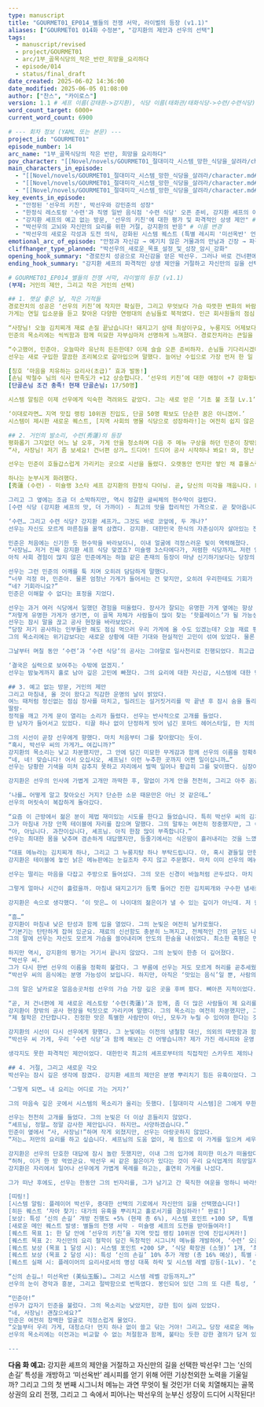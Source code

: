 ```yaml
---
type: manuscript
title: "GOURMET01_EP014_별들의 전쟁 서막, 라이벌의 등장 (v1.1)"
aliases: ["GOURMET01 014화 수정본", "강지환의 제안과 선우의 선택"]
tags:
  - manuscript/revised
  - project/GOURMET01
  - arc/1부_골목식당의_작은_반란_희망을_요리하다
  - episode/014
  - status/final_draft
date_created: 2025-06-02 14:36:00
date_modified: 2025-06-05 01:08:00
author: ["찬스", "카이로스"]
version: 1.1 # 셰프 이름(강태환->강지환), 식당 이름(태화관/태화식당->수련/수련식당) 변경, 레시피 이름(미선옥반) 유지
word_count_target: 6000+
current_word_count: 6900

# --- 회차 정보 (YAML 또는 본문) ---
project_id: "GOURMET01"
episode_number: 14
arc_name: "1부_골목식당의 작은 반란, 희망을 요리하다"
pov_character: "[[Novel/novels/GOURMET01_절대미각_시스템_망한_식당을_살려라/character.md#박선우]]"
main_characters_in_episode:
  - "[[Novel/novels/GOURMET01_절대미각_시스템_망한_식당을_살려라/character.md#박선우]]"
  - "[[Novel/novels/GOURMET01_절대미각_시스템_망한_식당을_살려라/character.md#강민준]]"
  - "[[Novel/novels/GOURMET01_절대미각_시스템_망한_식당을_살려라/character.md#강지환 셰프]]" # 이름 변경
key_events_in_episode:
  - "안정된 '선우의 키친', 박선우와 강민준의 성장"
  - "한정식 레스토랑 '수련'과 직영 일반 음식점 '수련 식당' 오픈 준비, 강지환 셰프의 이름이 알려지며 긴장감 고조" # 이름 변경
  - "강지환 셰프의 예고 없는 방문, '선우의 키친'에 대한 평가 및 파격적인 상생 제안" # 이름 변경
  - "박선우의 고뇌와 자신만의 요리를 위한 거절, 강지환의 반응" # 이름 변경
  - "박선우의 새로운 각성과 도전 의식, 강화된 시스템 퀘스트 (특별 레시피 '미선옥반' 언급)"
emotional_arc_of_episode: "안정과 자신감 → 예기치 않은 거물과의 만남과 긴장 → 파격적 제안과 내적 갈등 → 단호한 선택과 새로운 투지"
cliffhanger_type_planned: "박선우의_새로운_목표_설정_및_성장_암시_강화"
opening_hook_summary: "경로잔치 성공으로 자신감을 얻은 박선우. 그러나 바로 건너편에 미슐랭 스타 셰프 강지환의 레스토랑 '수련'과 그의 철학이 담긴 '수련 식당'이 들어선다는 소식이 전해지며 새로운 국면을 맞이한다." # 이름 변경
ending_hook_summary: "강지환 셰프의 파격적인 상생 제안을 거절하고 자신만의 길을 선택한 박선우. 그의 결단은 새로운 도전 의식을 불태우고, 시스템은 더욱 강력한 퀘스트를 제시하며 그의 성장을 예고한다. '신의 손길' 특성 개방과 특별 레시피 '미선옥반' 획득의 실마리가 더욱 선명해진다." # 이름 변경

# GOURMET01_EP014_별들의 전쟁 서막, 라이벌의 등장 (v1.1)
(부제: 거인의 제안, 그리고 작은 거인의 선택)

## 1. 햇살 좋은 날, 작은 기적들
경로잔치의 성공은 ‘선우의 키친’에 작지만 확실한, 그리고 무엇보다 가슴 따뜻한 변화의 바람을 불어넣었다.
가게는 연일 입소문을 듣고 찾아온 다양한 연령대의 손님들로 북적였다. 인근 회사원들의 점심 식사 장소로, 주말에는 가족 단위 손님들의 외식 공간으로 자리매김하기 시작했다. 박선우의 얼굴에는 고된 노동의 피로감 대신, 손님들의 만족스러운 표정에서 피어나는 자신감과 생기가 넘실거렸다. 강민준 역시 이제 제법 능숙한 솜씨로 홀과 주방을 오가며 선우의 든든한 오른팔 역할을 톡톡히 해내고 있었다. 그의 움직임 하나하나에는 이전의 어설픔 대신 책임감과 열정이 묻어났다.

“사장님! 오늘 김치찌개 재료 손질 끝났습니다! 돼지고기 상태 최상이구요, 누룽지도 어제보다 더 바삭하게 잘 볶아졌어요!”
민준의 목소리에는 씩씩함과 함께 미묘한 자부심마저 선명하게 느껴졌다. 경로잔치라는 큰일을 함께 치러낸 후, 그는 더 이상 시급을 받고 일하는 단순한 아르바이트생이 아니었다. 선우의 요리를 가장 가까이에서 지켜보고, 그 안에 담긴 열정과 진심을 누구보다 잘 이해하는 첫 번째 동료이자, 존경심을 품은 제자가 되어가고 있었다. 선우 역시 그런 민준의 성장이 대견하면서도 한편으로는 어깨가 조금 더 무거워지는 것을 느꼈다.

“수고했어, 민준아. 오늘따라 유난히 든든한데? 이제 슬슬 오픈 준비하자. 손님들 기다리시겠다.”
선우는 새로 구입한 깔끔한 조리복으로 갈아입으며 말했다. 늘어난 수입으로 가장 먼저 한 일 중 하나가 바로 식재료의 질을 한 단계, 아니 두 단계는 높인 것이었다. 돼지고기는 마장동에서 직접 공수해온 국내산 암퇘지 생고기를, 김치는 시장 골목 끝자락에서 삼십 년 넘게 반찬가게를 운영해 온 할머니에게 특별히 부탁해 담근 깊은 맛의 숙성 김치를 사용했다. 쌀 또한 강화도에서 계약 재배한 특등급으로 바꾸었다. 작은 차이가 만들어내는 맛의 격차는 생각보다 컸다. 덕분에 김치찌개의 맛은 한층 더 깊고 풍부해졌고, 누룽지탕의 구수함은 비교할 수 없을 정도였다. 손님들의 칭찬과 재방문은 당연한 결과였다.

[칭호 ‘마음을 치유하는 요리사(초급)’ 효과 발동!]
[손님 박철수 님의 식사 만족도가 +12 상승합니다. ‘선우의 키친’에 대한 애정이 +7 강화됩니다.]
[단골손님 조건 충족! 현재 단골손님: 17/50명]

시스템 알림은 이제 선우에게 익숙한 격려와도 같았다. 그는 새로 얻은 ‘기초 불 조절 Lv.1’ 스킬을 거의 매 순간 활용하며 요리의 완성도를 극한까지 끌어올리려 노력했다. 예를 들어, 김치찌개를 끓일 때 처음에는 센 불로 빠르게 볶아 돼지고기의 육즙을 가두고, 김치의 신맛을 날린 후에는 은근한 불로 줄여 깊은 맛이 우러나도록 조절했다. 미세한 불의 강약 조절만으로도 음식의 풍미가 얼마나 드라마틱하게 달라질 수 있는지 깨닫는 매일매일이 그에게는 신선한 배움과 성장의 연속이었다.

‘이대로라면… 지역 맛집 랭킹 10위권 진입도, 단골 50명 확보도 단순한 꿈은 아니겠어.’
시스템이 제시한 새로운 퀘스트, [지역 사회의 명물 식당으로 성장하라!]는 여전히 쉽지 않은 목표였지만, 선우는 더 이상 조바심 내지 않고 묵묵히 한 걸음씩 나아가기로 했다. 그의 요리에는 이제 단순한 맛을 넘어, 사람들의 지친 마음을 어루만지는 따뜻한 온기와 정성이 담겨 있었으니까. 그것이 바로 ‘마음을 치유하는 요리사’라는 칭호의 의미일 터였다.

## 2. 거인의 발소리, 수련(秀蓮)의 등장
평화롭기 그지없던 어느 날 오후, 가게 안을 청소하며 다음 주 메뉴 구상을 하던 민준이 창밖을 멍하니 바라보다 말고 갑자기 돌고래 소리에 가까운 외침을 터뜨렸다.
“사, 사장님! 저기 좀 보세요! 건너편 상가… 드디어! 드디어 공사 시작하나 봐요! 와, 장난 아닌데요?”

선우는 민준이 호들갑스럽게 가리키는 곳으로 시선을 돌렸다. 오랫동안 먼지만 쌓인 채 흉물스럽게 방치되어 있던, ‘선우의 키친’ 바로 건너편의 3층짜리 대형 상가 건물이었다. 몇 달 전부터 재개발 소문만 무성하더니, 며칠 전부터 뭔가 부산스러운 움직임이 포착되더니만, 오늘부터 본격적으로 내부 철거 작업이 시작된 모양이었다. 귀를 찢을 듯한 드릴 소리와 육중한 해머 소리가 골목을 가득 메웠고, 안전모를 쓴 인부들이 분주하게 움직였다. 그리고 잠시 후, 건물 외벽에는 그 크기만으로도 주변을 압도하는 거대한 현수막 두 개가 나란히 내걸리고 있었다.

하나는 눈부시게 화려했다.
[秀蓮 (수련) - 미슐랭 3스타 셰프 강지환의 한정식 다이닝. 곧, 당신의 미각을 깨웁니다. Beyond Taste, It's an Art.]

그리고 그 옆에는 조금 더 소박하지만, 역시 정갈한 글씨체의 현수막이 걸렸다.
[수련 식당 (강지환 셰프의 맛, 더 가까이) - 최고의 맛을 합리적인 가격으로. 곧 찾아옵니다.]

‘수련… 그리고 수련 식당? 강지환 셰프가… 그것도 바로 코앞에, 두 개나?’
선우는 자신도 모르게 마른침을 꿀꺽 삼켰다. 강지환. 대한민국 한식의 자존심이자 살아있는 전설로 불리는 인물. 그의 이름을 모르는 요리사는 없었다. 그런 그가, 왜 하필 이 허름한 골목, 자신의 가게 바로 건너편에 최고급 레스토랑과 함께 대중 식당까지 동시에 연다는 말인가.

민준은 처음에는 신기한 듯 현수막을 바라보더니, 이내 얼굴에 걱정스러운 빛이 역력해졌다.
“사장님… 저거 진짜 강지환 셰프 식당 맞겠죠? 미슐랭 3스타에다가, 저렴한 식당까지… 저런 엄청난 가게들이 바로 앞에 생기면… 우리 가게 괜찮을까요? 손님들 다 저쪽으로 가버리는 거 아니에요?”
아직 사회 경험이 많지 않은 민준에게는 하늘 같은 존재의 등장이 마냥 신기하기보다는 당장의 생존에 대한 위협으로 다가온 것이다. 그의 목소리에는 불안감이 가득했다.

선우는 그런 민준의 어깨를 툭 치며 오히려 담담하게 말했다.
“너무 걱정 마, 민준아. 물론 엄청난 가게가 들어서는 건 맞지만, 오히려 우리한테도 기회가 될 수 있어.”
“네? 기회라니요?”
민준은 이해할 수 없다는 표정을 지었다.

선우는 과거 여러 식당에서 일했던 경험을 떠올렸다. 장사가 잘되는 유명한 가게 옆에는 항상 낙수효과를 노리는 작은 가게들이 함께 번성하곤 했다.
“저렇게 유명한 가게가 생기면, 이 골목 자체가 사람들이 많이 찾는 ‘핫플레이스’가 될 가능성이 커. 물론 ‘수련’이나 ‘수련 식당’을 찾아오는 손님들이 우리 가게에 바로 들어오진 않겠지. 하지만 유동인구가 늘어나면, 자연스럽게 우리 가게를 궁금해하는 사람들도 생길 수 있다는 거야. 그리고….”
선우는 잠시 말을 끊고 공사 현장을 바라보았다.
“당장 저기 공사하는 인부들만 해도 점심 먹으러 우리 가게에 올 수도 있겠는데? 오늘 재료 평소보다 좀 더 넉넉하게 준비해야 할지도 모르겠다.”
그의 목소리에는 위기감보다는 새로운 상황에 대한 기대와 현실적인 고민이 섞여 있었다. 물론 마음 한구석에는 강지환이라는 이름이 주는 압박감이 존재했지만, 그는 쉽게 좌절하는 성격이 아니었다. 오히려 이런 상황을 어떻게 활용할지 빠르게 머리를 굴리고 있었다.

그날부터 며칠 동안 ‘수련’과 ‘수련 식당’의 공사는 그야말로 일사천리로 진행되었다. 최고급 대리석과 통유리, 고풍스러운 목재가 어우러진 외관은 하루가 다르게 위용을 갖춰갔고, 언뜻 보이는 내부 역시 최고급 자재와 눈이 휘둥그레질 만큼 세련되고 화려한 디자인으로 꾸며지고 있었다. 밤낮없이 이어지는 공사 소음과 분진은 골목 전체를 뒤덮었고, 선우는 예상대로 늘어난 공사 인부 손님들 덕분에 눈코 뜰 새 없이 바쁜 하루를 보내면서도, 마음 한구석의 긴장감은 떨쳐낼 수 없었다.

‘결국은 실력으로 보여주는 수밖에 없겠지.’
선우는 밤늦게까지 홀로 남아 깊은 고민에 빠졌다. 그의 요리에 대한 자신감, 시스템에 대한 믿음은 여전했지만, 강지환이라는 거대한 이름 앞에서 그의 존재감은 한없이 작게만 느껴졌다.

## 3. 예고 없는 방문, 거인의 제안
그리고 마침내, 올 것이 왔다고 직감한 운명의 날이 밝았다.
여느 때처럼 정신없는 점심 장사를 마치고, 밀려드는 설거짓거리를 막 끝낸 후 잠시 숨을 돌리던 나른한 오후. 창밖으로는 따스한 햇살이 쏟아지고, 가게 안에는 잔잔한 음악만이 흐르고 있었다.
딸랑-
정적을 깨고 가게 문이 열리는 소리가 들렸다. 선우는 반사적으로 고개를 들었다.
한 남자가 들어서고 있었다. 티끌 하나 없이 단정하게 빗어 넘긴 포마드 헤어스타일, 한 치의 오차도 없이 몸에 딱 떨어지는 최고급 검은색 셰프복. 그리고 온몸에서 자연스럽게 뿜어져 나오는, 감히 범접할 수 없는 날카로운 카리스마와 묵직한 아우라. 강지환 셰프였다. 사진으로만 보던 그 모습 그대로였다. 아니, 사진보다 훨씬 더 강렬한 존재감을 발산하고 있었다.

그의 시선이 곧장 선우에게 향했다. 마치 처음부터 그를 찾아왔다는 듯이.
“혹시, 박선우 씨의 가게가… 여깁니까?”
강지환의 목소리는 낮고 차분했지만, 그 안에 담긴 미묘한 무게감과 함께 선우의 이름을 정확히 부르는 것에서 어떤 의도가 느껴졌다. 말투는 정중했으나, 그의 눈빛은 무언가를 탐색하듯 예리했다.
“네, 네! 맞습니다! 어서 오십시오, 셰프님! 이런 누추한 곳까지 어쩐 일이십니까…”
선우는 당황한 기색을 미처 감추지 못하고 자리에서 벌떡 일어나 황급히 그를 맞이했다. 심장이 제멋대로 쿵쾅거리기 시작했다. 주방 한쪽에서 식재료를 정리하던 민준 역시 귀신이라도 본 듯 얼어붙은 채 제자리에 서서 눈만 끔뻑이고 있었다.

강지환은 선우의 인사에 가볍게 고개만 까딱한 후, 말없이 가게 안을 천천히, 그리고 아주 꼼꼼하게 둘러보았다. 그의 예리한 시선이 낡았지만 정갈하게 닦인 테이블, 창가에 놓인 소박한 다육이 화분, 그리고 벽 한쪽에 손님들이 남기고 간 감사와 칭찬의 메시지가 담긴 포스트잇 하나하나에 차례로 머물렀다. 그러면서도 그의 주된 관심은 선우에게서 떠나지 않는 듯했다. 그의 무표정한 얼굴에서는 어떤 감정도 읽을 수 없었기에, 선우는 더욱더 속이 타들어 가는 것 같았다.

‘나를… 어떻게 알고 찾아오신 거지? 단순한 소문 때문만은 아닌 것 같은데…’
선우의 머릿속이 복잡하게 돌아갔다.

“요즘 이 근방에서 젊은 분이 제법 재미있는 시도를 한다고 들었습니다. 특히 박선우 씨의 김치찌개와 누룽지탕에 대한 이야기가 심심찮게 들려오더군요.”
그가 마침내 가장 안쪽 테이블에 자리를 잡으며 말했다. 그의 말투는 여전히 정중했지만, 그 속에는 평가자의 냉철함과 함께, 무언가를 확인하려는 듯한 날카로움이 숨겨져 있었다.
“아, 아닙니다. 과찬이십니다, 셰프님. 아직 한참 많이 부족합니다.”
선우는 최대한 몸을 낮추며 겸손하게 대답했지만, 등줄기에서는 식은땀이 흘러내리는 것을 느꼈다. 그의 심장은 여전히 미친 듯이 요동치고 있었다.

“대표 메뉴라는 김치찌개 하나, 그리고 그 누룽지탕 하나 부탁드립니다. 아, 혹시 곁들일 만한 계란말이도 있다면 함께 내주시겠습니까.”
강지환은 테이블에 놓인 낡은 메뉴판에는 눈길조차 주지 않고 주문했다. 마치 이미 선우의 메뉴를 꿰고 있다는 듯한, 자신감 넘치는 태도였다.

선우는 떨리는 마음을 다잡고 주방으로 들어섰다. 그의 모든 신경이 바늘처럼 곤두섰다. 마치 국가대표 선발전 마지막 경기에 임하는 선수처럼, 혹은 인생이 걸린 중요한 시험대에 오른 수험생처럼. 그는 시스템의 모든 능력을 총동원하여, 자신의 모든 것을 걸고 요리를 시작했다. ‘기초 불 조절 Lv.1’ 스킬로 김치찌개와 계란말이에 최적화된 완벽한 화력을 유지했고, ‘절대미각’ 특성을 200% 활용하여 재료 본연의 맛과 풍미를 최대한 끌어올리려 애썼다.

그렇게 얼마나 시간이 흘렀을까. 마침내 돼지고기가 듬뿍 들어간 진한 김치찌개와 구수한 냄새를 풍기는 뜨끈한 누룽지탕, 그리고 황금빛으로 먹음직스럽게 부쳐낸 두툼한 계란말이가 강지환의 테이블 위에 정갈하게 차려졌다. 그는 먼저 김치찌개 국물을 한 숟갈 떠서 맛보았다. 순간, 그의 미간이 아주 미세하게 좁혀졌다가 이내 평정을 되찾았다. 그리고 잠시 동안 아무 말 없이 눈을 감고 그 맛을 천천히 음미했다. 다음은 누룽지탕. 마지막으로 계란말이 한 조각을 신중하게 입에 넣었다. 그의 표정은 처음 가게에 들어섰을 때와 마찬가지로 여전히 변화가 없었다. 선우는 숨 막히는 침묵 속에서 그의 다음 말을, 마치 사형선고를 기다리는 죄인처럼 초조하게 기다렸다.

강지환은 속으로 생각했다. ‘이 맛은… 이 나이대의 젊은이가 낼 수 있는 깊이가 아닌데. 저 칼솜씨나 불을 다루는 감각도 그렇고... 단순한 재능이라고 하기엔 뭔가 설명하기 어려운 '체계'가 느껴진다. 마치 정해진 길을 따라 급격히 성장하는 듯한 이질감… 대체... 뭘 숨기고 있는 거지, 이 젊은이는?’

“흠…”
강지환이 마침내 낮은 탄성과 함께 입을 열었다. 그의 눈빛은 여전히 날카로웠다.
“기본기는 탄탄하게 잡혀 있군요. 재료의 신선함도 충분히 느껴지고, 전체적인 간의 균형도 나쁘지 않습니다. 특히 이 누룽지탕은… 예상외였습니다. 억지스럽지 않은 구수함과 속을 편안하게 달래주는 온기가 제법 인상적이었습니다.”
그의 말에 선우는 자신도 모르게 가슴을 쓸어내리며 안도의 한숨을 내쉬었다. 최소한 혹평은 면한 것 같았다.

하지만 역시, 강지환의 평가는 거기서 끝나지 않았다. 그의 눈빛이 한층 더 깊어졌다.
“박선우 씨.”
그가 다시 한번 선우의 이름을 정확히 불렀다. 그 부름에 선우는 저도 모르게 허리를 곧추세웠다.
“박선우 씨의 음식에는 분명 가능성이 보입니다. 하지만, 아직은 ‘맛있는 음식’일 뿐, 사람의 마음을 움직이는 ‘요리’라고 하기엔 부족한 점이 많습니다. 음식에는 그것을 만드는 이의 철학, 즉 스토리가 담겨야 합니다. 손님에게 어떤 가치를 전달하고 싶은지, 어떤 맛의 경험과 감동을 선사하고 싶은지에 대한 요리사 본인의 깊은 고뇌와 열정이 말입니다.”

그의 말은 날카로운 얼음송곳처럼 선우의 가슴 가장 깊은 곳을 후벼 팠다. 뼈아픈 지적이었다. 자존심이 산산조각 나는 것 같았다. 하지만 이상하게도, 꺼져가던 불씨에 기름을 부은 듯, 마음 한구석에서 뜨거운 오기가 치밀어 올랐다. 반박할 말을 찾을 수 없었지만, 이대로 무너지고 싶지는 않았다. 강지환의 깊고 고요한 눈빛은 마치 그의 모든 것을 꿰뚫어 보고 있는 듯했다.

“곧, 저 건너편에 제 새로운 레스토랑 ‘수련(秀蓮)’과 함께, 좀 더 많은 사람들이 제 요리를 편하게 즐길 수 있도록 ‘수련 식당’도 문을 엽니다.”
강지환이 창밖의 공사 현장을 턱짓으로 가리키며 말했다. 그의 목소리는 여전히 차분했지만, 그 안에는 강한 자신감이 배어 있었다.
“제 철학은 간단합니다. 진정한 맛은 특별한 사람만이 아닌, 모두가 누릴 수 있어야 한다는 것. 그리고 이를 위해서는 실력 있는 작은 식당들이 함께 성장해야 한다고 믿습니다. 그래서 말인데, 박선우 씨.”

강지환의 시선이 다시 선우에게 향했다. 그 눈빛에는 이전의 냉철함 대신, 의외의 따뜻함과 함께 진지한 제안의 기운이 담겨 있었다.
“박선우 씨 가게, 우리 ‘수련 식당’과 함께 해보는 건 어떻습니까? 제가 가진 레시피와 운영 노하우를 기꺼이 공유하겠습니다. 물론, 어떤 금전적인 대가도 바라지 않습니다. 그저 이 골목 상권이 함께 살아나고, 더 많은 사람들이 맛있는 음식을 즐길 수 있다면 그것으로 족합니다. 박선우 씨의 그 열정과 재능이라면, 제 도움을 받아 훨씬 더 크게 성장할 수 있을 겁니다.”

생각지도 못한 파격적인 제안이었다. 대한민국 최고의 셰프로부터의 직접적인 스카우트 제의나 다름없었다. 선우의 머릿속이 하얗게 비는 듯했다. 돈, 명예, 안정적인 미래. 모든 것이 한순간에 손에 잡힐 듯 가까이 다가온 것만 같았다. 민준은 옆에서 이미 입을 떡 벌린 채 믿을 수 없다는 표정으로 두 사람을 번갈아 보고 있었다.

## 4. 거절, 그리고 새로운 각오
박선우는 잠시 깊은 생각에 잠겼다. 강지환 셰프의 제안은 분명 뿌리치기 힘든 유혹이었다. 그의 레시피와 노하우를 전수받는다면, ‘선우의 키친’은 단숨에 지역 최고의 맛집으로 발돋움할 수 있을 터였다. 빚더미에서 벗어나 안정적인 삶을 누릴 수도 있을 것이다. 하지만…

‘그렇게 되면… 내 요리는 어디로 가는 거지?’

그의 마음속 깊은 곳에서 시스템의 목소리가 울리는 듯했다. [절대미각 시스템]은 그에게 무한한 가능성을 열어주었다. 비록 지금은 미약하지만, 자신만의 힘으로, 자신만의 방식으로 최고의 요리를 만들어낼 수 있다는 희망. 강지환 셰프의 레시피를 따른다면 그 길은 훨씬 쉽고 빠르겠지만, 그것은 결국 ‘강지환의 맛’이지 ‘박선우의 맛’은 아닐 터였다. 그의 요리에 담고 싶었던 ‘영혼’은 찾을 수 없을지도 몰랐다.

선우는 천천히 고개를 들었다. 그의 눈빛은 더 이상 흔들리지 않았다.
“셰프님, 정말… 정말 감사한 제안입니다. 하지만… 사양하겠습니다.”
민준이 옆에서 “사, 사장님!”하며 작게 외쳤지만, 선우는 아랑곳하지 않았다.
“저는… 저만의 요리를 하고 싶습니다. 셰프님의 도움 없이, 제 힘으로 이 가게를 일으켜 세우고, 저만의 맛을 찾아가고 싶습니다. 그 길이 아무리 어렵고 힘들지라도, 그게 제가 가야 할 길이라고 생각합니다.”

강지환은 선우의 단호한 대답에 잠시 놀란 듯했지만, 이내 그의 입가에 희미한 미소가 떠올랐다.
“허허, 이거 한 방 먹었군요. 박선우 씨 같은 젊은이가 있다는 것이 우리 요식업계의 희망일지도 모르겠습니다. 알겠습니다. 그 결정을 존중합니다. 하지만 명심하십시오. 요리의 길은 멀고 험난하며, 때로는 상상 이상의 시련과 마주하게 될 겁니다. 그때가 되면… 언제든 다시 저를 찾아오십시오. 제 문은 항상 열려 있을 테니.”
강지환은 자리에서 일어나 선우에게 가볍게 목례를 하고는, 홀연히 가게를 나섰다.

그가 떠난 후에도, 선우는 한동안 그의 빈자리를, 그가 남기고 간 묵직한 여운을 멍하니 바라보았다. 그의 가슴은 터질 듯이 뛰고 있었다. 두려움과 설렘, 그리고 자신도 모르게 솟아오르는 뜨거운 무언가.

[띠링!]
[시스템 알림: 플레이어 박선우, 중대한 선택의 기로에서 자신만의 길을 선택했습니다!]
[히든 퀘스트 ‘자아 찾기: 대가의 유혹을 뿌리치고 홀로서기를 결심하라!’ 완료!]
[보상: 특성 ‘신의 손길’ 개방 진행도 +5% (현재 총 6%), 시스템 포인트 +100 SP, 특별 아이템 ‘성장의 씨앗’ 1개 획득!]
[새로운 메인 퀘스트 발생: 별들의 전쟁 서막 - 미슐랭 셰프의 도전을 받아들여라!]
[퀘스트 목표 1: 한 달 안에 ‘선우의 키친’을 지역 맛집 랭킹 10위권 안에 진입시켜라!]
[퀘스트 목표 2: 자신만의 요리 철학이 담긴 독창적인 시그니처 메뉴를 개발하여, ‘수련’ 오픈 전까지 강지환 셰프에게 그 가능성을 인정받아라!]
[퀘스트 보상 (목표 1 달성 시): 시스템 포인트 +200 SP, ‘식당 확장권 (소형)’ 1개, ‘최상급 주방용품 세트 교환권’]
[퀘스트 보상 (목표 2 달성 시): 특성 ‘신의 손길’ 10% 추가 개방 (총 16% 예상), 특별 레시피 ‘미선옥반 (美仙玉飯) (★☆☆☆☆)’ 획득]
[퀘스트 실패 시: 플레이어의 요리사로서의 명성 대폭 하락 및 시스템 레벨 강등(-1Lv). ‘선우의 키친’ 폐업 위기. 특성 ‘절대미각’ 감도 일시적 저하 가능성. 시스템의 추가 지원 중단 가능성.]

“신의 손길…! 미선옥반 (美仙玉飯)… 그리고 시스템 레벨 강등까지…?”
선우의 눈이 경악과 흥분, 그리고 절박함으로 번뜩였다. 봉인되어 있던 그의 또 다른 특성, ‘신의 손길’. 그리고 의미심장한 이름의 특별 레시피. 어쩌면 강지환 셰프가 말한 ‘영혼이 담긴 요리’의 실마리가, 그리고 이 절체절명의 위기를 극복할 열쇠가 바로 저기에 있을지도 몰랐다. 그는 자신도 모르게 주먹을 불끈 쥐었다. 강지환이라는 거대한 산 앞에서 느꼈던 두려움과 절망감은 어느새 사라지고, 가슴 속 가장 깊은 곳에서부터 뜨겁고 격렬한 무언가가 용암처럼 솟아오르는 것을 느꼈다. 그것은 패배감이나 좌절이 아닌, 오히려 더 강한 투지와 오기였다.

“민준아!”
선우가 갑자기 민준을 불렀다. 그의 목소리는 낮았지만, 강한 힘이 실려 있었다.
“네, 사장님! 괜찮으세요?”
민준은 여전히 창백한 얼굴로 걱정스럽게 물었다.
“오늘부터 우리 가게, 대청소다! 먼지 하나 없이 쓸고 닦는 거야! 그리고… 당장 새로운 메뉴 개발에 들어간다! 강지환 그 양반에게, 그리고 이 골목 사람들에게 진짜 ‘요리’가 뭔지 한번 똑똑히 보여주자고! 우리 ‘선우의 키친’이 그냥 그런 식당이 아니라는 걸 증명하는 거야!”
선우의 목소리에는 이전과는 비교할 수 없는 처절함과 함께, 불타는 듯한 강한 결의가 담겨 있었다. 그의 작은 식당 ‘선우의 키친’은 이제, 대한민국 최고의 셰프와의 피할 수 없는 대결, 그리고 자신의 모든 것을 건 생존 경쟁을 향한 첫걸음을 비장하게 내딛고 있었다. 작은 골목에 드리운 거인의 그림자는, 역설적으로 작은 거인의 잠재력을 깨우는 기폭제가 된 것이었다.

---
```

**다음 화 예고:**
강지환 셰프의 제안을 거절하고 자신만의 길을 선택한 박선우! 그는 ‘신의 손길’ 특성을 개방하고 ‘미선옥반’ 레시피를 얻기 위해 어떤 기상천외한 노력을 기울일까? 그리고 그의 첫 번째 시그니처 메뉴는 과연 무엇이 될 것인가! 더욱 치열해지는 골목 상권의 요리 전쟁, 그리고 그 속에서 피어나는 박선우의 눈부신 성장이 드디어 시작된다!